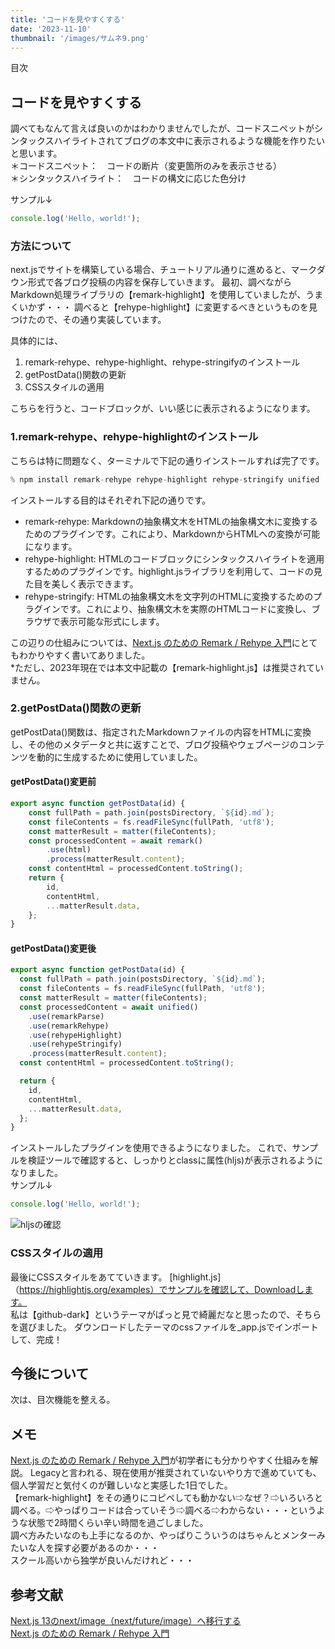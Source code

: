 ```yaml
---
title: 'コードを見やすくする'
date: '2023-11-10'
thumbnail: '/images/サムネ9.png'
---
```


目次

## コードを見やすくする
調べてもなんて言えば良いのかはわかりませんでしたが、コードスニペットがシンタックスハイライトされてブログの本文中に表示されるような機能を作りたいと思います。  
＊コードスニペット：　コードの断片（変更箇所のみを表示させる）  
＊シンタックスハイライト：　コードの構文に応じた色分け  

サンプル↓
```js
console.log('Hello, world!');
```

### 方法について
next.jsでサイトを構築している場合、チュートリアル通りに進めると、マークダウン形式で各ブログ投稿の内容を保存していきます。
最初、調べながらMarkdown処理ライブラリの【remark-highlight】を使用していましたが、うまくいかず・・・
調べると【rehype-highlight】に変更するべきというものを見つけたので、その通り実装しています。

具体的には、
1. remark-rehype、rehype-highlight、rehype-stringifyのインストール
2. getPostData()関数の更新
3. CSSスタイルの適用

こちらを行うと、コードブロックが、いい感じに表示されるようになります。

### 1.remark-rehype、rehype-highlightのインストール
こちらは特に問題なく、ターミナルで下記の通りインストールすれば完了です。  
```js
% npm install remark-rehype rehype-highlight rehype-stringify unified
```
インストールする目的はそれぞれ下記の通りです。
- remark-rehype: Markdownの抽象構文木をHTMLの抽象構文木に変換するためのプラグインです。これにより、MarkdownからHTMLへの変換が可能になります。  
- rehype-highlight: HTMLのコードブロックにシンタックスハイライトを適用するためのプラグインです。highlight.jsライブラリを利用して、コードの見た目を美しく表示できます。  
- rehype-stringify: HTMLの抽象構文木を文字列のHTMLに変換するためのプラグインです。これにより、抽象構文木を実際のHTMLコードに変換し、ブラウザで表示可能な形式にします。

この辺りの仕組みについては、[Next.js のための Remark / Rehype 入門](https://qiita.com/sankentou/items/f8eadb5722f3b39bbbf8)にとてもわかりやすく書いてありました。  
*ただし、2023年現在では本文中記載の【remark-highlight.js】は推奨されていません。

### 2.getPostData()関数の更新
getPostData()関数は、指定されたMarkdownファイルの内容をHTMLに変換し、その他のメタデータと共に返すことで、ブログ投稿やウェブページのコンテンツを動的に生成するために使用していました。

#### getPostData()変更前
```js
export async function getPostData(id) {
    const fullPath = path.join(postsDirectory, `${id}.md`);
    const fileContents = fs.readFileSync(fullPath, 'utf8');
    const matterResult = matter(fileContents);
    const processedContent = await remark()
        .use(html)
        .process(matterResult.content);
    const contentHtml = processedContent.toString();
    return {
        id,
        contentHtml,
        ...matterResult.data,
    };
}
```
#### getPostData()変更後
```js
export async function getPostData(id) {
  const fullPath = path.join(postsDirectory, `${id}.md`);
  const fileContents = fs.readFileSync(fullPath, 'utf8');
  const matterResult = matter(fileContents);
  const processedContent = await unified()
    .use(remarkParse)
    .use(remarkRehype)
    .use(rehypeHighlight)
    .use(rehypeStringify)
    .process(matterResult.content);
  const contentHtml = processedContent.toString();

  return {
    id,
    contentHtml,
    ...matterResult.data,
  };
}
```
インストールしたプラグインを使用できるようになりました。
これで、サンプルを検証ツールで確認すると、しっかりとclassに属性(hljs)が表示されるようになりました。  
サンプル↓
```js
console.log('Hello, world!');
```
![hljsの確認](/images/class-hljs.png)  

### CSSスタイルの適用
最後にCSSスタイルをあてていきます。
[highlight.js]（https://highlightjs.org/examples）でサンプルを確認して、Downloadします。  
私は【github-dark】というテーマがぱっと見で綺麗だなと思ったので、そちらを選びました。
ダウンロードしたテーマのcssファイルを_app.jsでインポートして、完成！

## 今後について
次は、目次機能を整える。

## メモ
[Next.js のための Remark / Rehype 入門](https://qiita.com/sankentou/items/f8eadb5722f3b39bbbf8)が初学者にも分かりやすく仕組みを解説。
Legacyと言われる、現在使用が推奨されていないやり方で進めていても、個人学習だと気付くのが難しいなと実感した1日でした。  
【remark-highlight】をその通りにコピペしても動かない⇨なぜ？⇨いろいろと調べる。⇨やっぱりコードは合っていそう⇨調べる⇨わからない・・・というような状態で2時間くらい辛い時間を過ごしました。  
調べ方みたいなのも上手になるのか、やっぱりこういうのはちゃんとメンターみたいな人を探す必要があるのか・・・  
スクール高いから独学が良いんだけれど・・・


## 参考文献
[Next.js 13のnext/image（next/future/image）へ移行する](https://ebisu.com/note/next-image-migration/)  
[Next.js のための Remark / Rehype 入門](https://qiita.com/sankentou/items/f8eadb5722f3b39bbbf8)